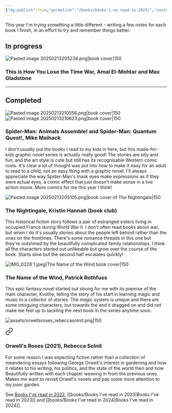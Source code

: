 ```yaml
---
{"dg-publish":true,"permalink":"/books/books-i-ve-read-in-2025/","contentClasses":"books","tags":["reading"],"noteIcon":"","created":"2025-01-18","updated":"2025-02-13"}
---
```


This year I'm trying something a little different - writing a few notes for each book I finish, in an effort to try and remember things better.

## In progress

![Pasted image 20250213205234.png|book cover|150](/img/user/assets/Pasted%20image%2020250213205234.png)

### This is How You Lose the Time War, Amal El-Mohtar and Max Gladstone

---

## Completed

<div class="book-list">

<div>

![Pasted image 20250213210556.png|book cover|150](/img/user/assets/Pasted%20image%2020250213210556.png)   ![Pasted image 20250213210623.png|book cover|150](/img/user/assets/Pasted%20image%2020250213210623.png)

<div>

### Spider-Man: Animals Assemble! and Spider-Man: Quantum Quest!, Mike Maihack

I don't usually put the books I read to my kids in here, but this made-for-kids graphic novel series is actually really good! The stories are silly and fun, and the art style is cute but still has its recognisable Western comic roots. It's clear a lot of thought was put into how to make it easy for an adult to read to a child, not an easy thing with a graphic novel. I'll always appreciate the way Spider-Man's mask eyes make expressions as if they were actual eyes, a comic effect that just doesn't make sense in a live action movie. More comics for me this year I think!
    
</div>
</div>

<div>

![Pasted image 20250213205105.png|book cover of The Nightingale|150](/img/user/assets/Pasted%20image%2020250213205105.png)

<div>

### The Nightingale, Kristin Hannah (book club)
This historical fiction story follows a pair of estranged sisters living in occupied France during World War II. I don't often read books about war, but when I do it's usually stories about the people left behind rather than the ones on the frontlines. There's some romance threads in this one but they're outshined by the beautifully complicated family relationships. I think all the characters started out unlikeable but grow over the course of the book. Starts slow but the second half escalates quickly!
</div>
</div>

<div>

![IMG_0228 1.jpeg|The Name of the Wind book cover|150](/img/user/assets/IMG_0228%201.jpeg)

<div>

### The Name of the Wind, Patrick Rothfuss
This epic fantasy novel started out strong for me with its premise of the main character, Kvothe, telling the story of his start in learning magic and music to a collector of stories. The magic system is unique and there are some intriguing characters, but towards the end it dragged on and did not make me feel up to tackling the next book in the series anytime soon.

</div>
</div>

<div>

![assets/orwellsroses_rebeccasolnit.png|150](/img/user/assets/orwellsroses_rebeccasolnit.png) 
<div class="transclusion internal-embed is-loaded"><a class="markdown-embed-link" href="/books/2025/orwell-s-roses-2021-rebecca-solnit/#df72d7" aria-label="Open link"><svg xmlns="http://www.w3.org/2000/svg" width="24" height="24" viewBox="0 0 24 24" fill="none" stroke="currentColor" stroke-width="2" stroke-linecap="round" stroke-linejoin="round" class="svg-icon lucide-link"><path d="M10 13a5 5 0 0 0 7.54.54l3-3a5 5 0 0 0-7.07-7.07l-1.72 1.71"></path><path d="M14 11a5 5 0 0 0-7.54-.54l-3 3a5 5 0 0 0 7.07 7.07l1.71-1.71"></path></svg></a>

<div>

### Orwell's Roses (2021), Rebecca Solnit


For some reason I was expecting fiction rather than a collection of meandering essays following George Orwell's interest in gardening and how it relates to his writing, his politics, and the state of the world then and now. Beautifully written with each chapter weaving in from the previous ones. Makes me want to revisit Orwell's novels and pay some more attention to my poor garden.  

</div></div>


</div>

See [Books I've read in 2022](books/Books%20I've%20read%20in%202022.md), [[books/Books I've read in 2023\|Books I've read in 2023]] and [[books/Books I've read in 2024\|Books I've read in 2024]].


